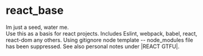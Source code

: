 # react_base

Im just a seed, water me.  
Use this as a basis for react projects. Includes Eslint, webpack, babel, react, react-dom any others.
Using gitignore node template -- node_modules file has been suppressed. See also personal notes under |REACT GTFU|.
